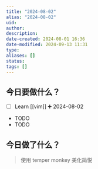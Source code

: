 ```yaml
---
title: "2024-08-02"
alias: "2024-08-02"
uid: 
author: 
description: 
date-created: 2024-08-01 16:36
date-modified: 2024-09-13 11:31
type: 
aliases: []
status: 
tags: []
---
```


## 今日要做什么？

- [ ] Learn [[vim]] ➕ 2024-08-02
- TODO
- TODO

## 今日做了什么？

> 使用 temper monkey 美化简悦
